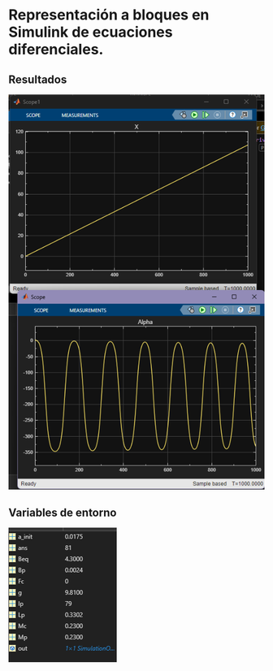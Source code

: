 # Representación a bloques en Simulink de ecuaciones diferenciales.

## Resultados
![Scopes en Simulink](img/resultados.png)

## Variables de entorno
![Variables](img/variables.png)

